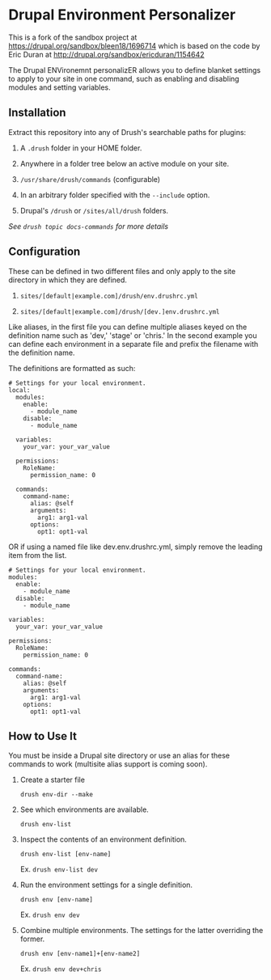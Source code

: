 # Drupal Environment Personalizer
This is a fork of the sandbox project at https://drupal.org/sandbox/bleen18/1696714
which is based on the code by Eric Duran at http://drupal.org/sandbox/ericduran/1154642

The Drupal ENVironemnt personalizER allows you to define blanket settings to apply to
your site in one command, such as enabling and disabling modules and setting
variables.

## Installation
Extract this repository into any of Drush's searchable paths for plugins:

1. A `.drush` folder in your HOME folder.

2. Anywhere in a folder tree below an active module on your site.

3. `/usr/share/drush/commands` (configurable)

4. In an arbitrary folder specified with the `--include` option.

5. Drupal's `/drush` or `/sites/all/drush` folders.


*See `drush topic docs-commands` for more details*

## Configuration

These can be defined in two different files and only apply to the site directory
in which they are defined.

1. `sites/[default|example.com]/drush/env.drushrc.yml`

2. `sites/[default|example.com]/drush/[dev.]env.drushrc.yml`


Like aliases, in the first file you can define multiple aliases keyed on the
definition name such as 'dev,' 'stage' or 'chris.' In the second example you can
define each environment in a separate file and prefix the filename with the
definition name.

The definitions are formatted as such:

	# Settings for your local environment.
	local:
	  modules:
		enable:
		  - module_name
		disable:
		  - module_name
	
	  variables:
		your_var: your_var_value
	
	  permissions:
		RoleName:
		  permission_name: 0
	
	  commands:
		command-name:
		  alias: @self
		  arguments:
			arg1: arg1-val
		  options:
			opt1: opt1-val

OR if using a named file like dev.env.drushrc.yml, simply remove the leading
item from the list.

	# Settings for your local environment.
	modules:
	  enable:
		- module_name
	  disable:
		- module_name
	
	variables:
	  your_var: your_var_value
	
	permissions:
	  RoleName:
		permission_name: 0
	
	commands:
	  command-name:
		alias: @self
		arguments:
		  arg1: arg1-val
		options:
		  opt1: opt1-val


## How to Use It

You must be inside a Drupal site directory or use an alias for these commands to
work (multisite alias support is coming soon).

1. Create a starter file

    `drush env-dir --make`

1. See which environments are available.

    `drush env-list`

2. Inspect the contents of an environment definition.

    `drush env-list [env-name]`

    Ex. `drush env-list dev`

3. Run the environment settings for a single definition.

    `drush env [env-name]`

    Ex. `drush env dev`

4. Combine multiple environments.  The settings for the latter overriding the former.

    `drush env [env-name1]+[env-name2]`

    Ex. `drush env dev+chris`
